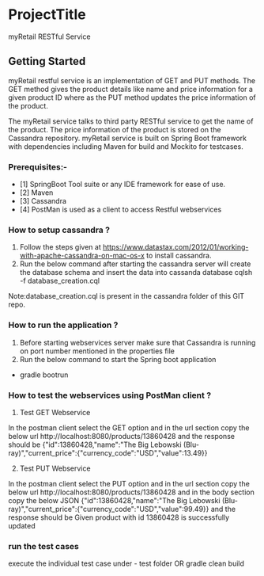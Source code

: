 # ProjectTitle
myRetail RESTful Service

## Getting Started
myRetail restful service is an implementation of GET and PUT methods. The GET method gives the product details like name and price information for a given product ID where as the PUT method
updates the price information of the product.

The myRetail service talks to third party RESTful service to get the name of the product. The price information of the product is stored on the Cassandra repository.
myRetail service is built on Spring Boot framework with dependencies including Maven for build and Mockito for testcases.

### Prerequisites:-
* [1] SpringBoot Tool suite or any IDE framework for ease of use.
* [2] Maven
* [3] Cassandra
* [4] PostMan is used as a client to access Restful webservices

### How to setup cassandra ?
1) Follow the steps given at https://www.datastax.com/2012/01/working-with-apache-cassandra-on-mac-os-x to install cassandra.
2) Run the below command after  starting the cassandra server will create the database schema and insert the data into cassanda database
   cqlsh -f database_creation.cql

Note:database_creation.cql is present in the cassandra folder of this GIT repo.

### How to run the application ?
1) Before starting webservices server make sure that Cassandra is running on port number mentioned in the properties file
2) Run the below command to start the Spring boot application
* gradle bootrun


### How to test the webservices using PostMan client ?

1) Test GET Webservice

In the postman client select the GET option and in the url section copy the below url
http://localhost:8080/products/13860428
and the response should be
{"id":13860428,"name":"The Big Lebowski (Blu-ray)","current_price":{"currency_code":"USD","value":13.49}}

2) Test PUT Webservice

In the postman client select the PUT option and in the url section copy the below url
http://localhost:8080/products/13860428 and in the body section copy the below JSON
{"id":13860428,"name":"The Big Lebowski (Blu-ray)","current_price":{"currency_code":"USD","value":99.49}}
and the response should be
Given product with id 13860428 is successfully updated

### run the test cases
execute the individual test case under - test folder OR gradle clean build


